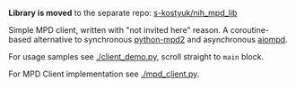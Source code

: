 **Library is moved** to the separate repo: [s-kostyuk/nih_mpd_lib](https://github.com/s-kostyuk/nih_mpd_lib) 

Simple MPD client, written with "not invited here" reason. A coroutine-based alternative to synchronous [python-mpd2](https://github.com/Mic92/python-mpd2) and asynchronous [aiompd](https://github.com/zzzsochi/aiompd).

For usage samples see [./client_demo.py](./client_demo.py), scroll straight to `main` block.

For MPD Client implementation see [./mpd_client.py](./mpd_client.py).
